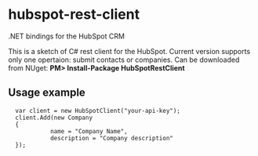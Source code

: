 # hubspot-rest-client
.NET bindings for the HubSpot CRM

This is a sketch of C# rest client for the HubSpot. Current version supports only one opertaion: submit contacts or companies.
Can be downloaded from NUget: **PM> Install-Package HubSpotRestClient**

Usage example
--------------

   
      var client = new HubSpotClient("your-api-key");
      client.Add(new Company
      {
                name = "Company Name",
                description = "Company description"
      });
     
     
